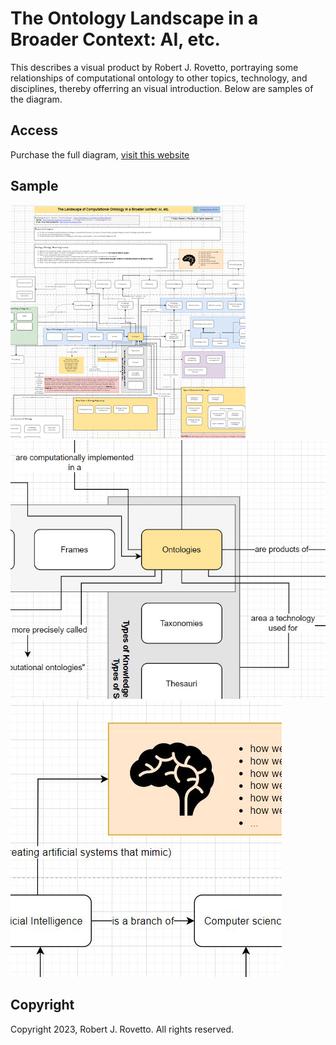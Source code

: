 # The Ontology Landscape in a Broader Context: AI, etc.
This describes a visual product by Robert J. Rovetto, portraying some relationships of computational ontology to other topics, technology, and disciplines, thereby offerring an visual introduction.
Below are samples of the diagram. 
## Access
Purchase the full diagram, [visit this website](https://booking.setmore.com/scheduleappointment/f18db686-98bb-41dd-9097-35218b2a1091/services/4f04df8e-8c68-4a5f-a149-a5637c571b41?source=easyshare)
## Sample
![image](https://github.com/rrovetto/Ontology-Development-Guidelines/blob/709cd953528322697049e3de07a2baeae08ce0ce/images/OntologyLandscape_Sample0_Rovetto.gif)
![image](https://github.com/rrovetto/Ontology-Development-Guidelines/blob/1f14833d89f332a0ddcbf7f718163a8060758e69/images/OntologyLandscape_Sample1_Rovetto.JPG)
![image](https://github.com/rrovetto/Ontology-Development-Guidelines/blob/1f14833d89f332a0ddcbf7f718163a8060758e69/images/OntologyLandscape_Sample2_Rovetto.JPG)

## Copyright
Copyright 2023, Robert J. Rovetto. All rights reserved. 

